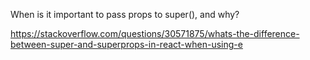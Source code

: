 When is it important to pass props to super(), and why?


https://stackoverflow.com/questions/30571875/whats-the-difference-between-super-and-superprops-in-react-when-using-e


